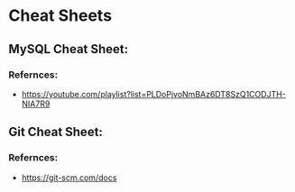# Cheat Sheets

## MySQL Cheat Sheet:
### Refernces:
* https://youtube.com/playlist?list=PLDoPjvoNmBAz6DT8SzQ1CODJTH-NIA7R9

## Git Cheat Sheet:
### Refernces:
* https://git-scm.com/docs
